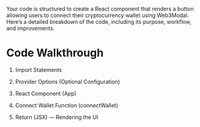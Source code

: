 Your code is structured to create a React component that renders a button allowing users to connect their cryptocurrency wallet using Web3Modal. Here’s a detailed breakdown of the code, including its purpose, workflow, and improvements.

# Code Walkthrough
 1. Import Statements
<!--
import Web3Modal from "web3modal";
import { ethers } from "ethers";
Web3Modal: This import enables the Web3Modal library, which opens a modal to connect various cryptocurrency wallets like MetaMask, WalletConnect, etc.
ethers: This import brings in the ethers.js library, a JavaScript library commonly used for interacting with the Ethereum blockchain.
-->

 2. Provider Options (Optional Configuration)
<!--
const providerOptions = {};
This empty object (providerOptions) is a placeholder for wallet configuration. If you want to support specific wallets or add custom options (e.g., WalletConnect), you would configure them here. For now, leaving it empty will still work, defaulting to basic options provided by Web3Modal.
-->

 3. React Component (App)
<!--
function App() {
The App component is a functional React component, representing your entire application interface.
-->

 4. Connect Wallet Function (connectWallet)
<!--
async function connectWallet() {
  try {
    let web3Modal = new Web3Modal({
      cacheProvider: false,
      providerOptions,
    });
    const web3ModalInstance = await web3Modal.connect();
    const web3ModalProvider = new ethers.providers.Web3Provider(web3ModalInstance);
    console.log(web3ModalProvider);
  } catch (error) {
    console.error("error");
  }
}
Initialize Web3Modal: The connectWallet function initializes Web3Modal with an object that specifies:

cacheProvider: false: This option prevents caching of the provider, so users have to reconnect each time they reload or reopen the app.
providerOptions: This is an optional object that defines specific wallet connection configurations (currently empty).
Connect to Wallet:

web3Modal.connect() opens the wallet selection modal, allowing users to choose a wallet and connect.
web3ModalInstance stores the selected wallet provider.
Wrap with Ethers.js Provider:

new ethers.providers.Web3Provider(web3ModalInstance) wraps the connected wallet provider using ethers.js, allowing you to interact with the blockchain through this provider instance.
console.log(web3ModalProvider); logs the provider instance to the console for debugging or further use in your app.
Error Handling:

The catch block logs "error" if an error occurs during the wallet connection process, which could happen if the user declines the wallet connection request or if there's an issue with Web3Modal.
-->

 5. Return (JSX) — Rendering the UI

<!--
return (
  <div className="App">
    <header className="App-header">
      <h1>Web3Modal Connection</h1>
      <button onClick={connectWallet}>
        Connect Wallet
      </button>
    </header>
  </div>
);
The App component contains a header section with a title and a button labeled “Connect Wallet.”
The onClick event on the button triggers the connectWallet function, which opens the Web3Modal.
-->
